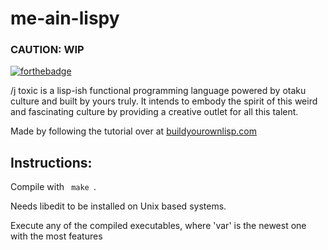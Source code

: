 # me-ain-lispy

### CAUTION:  WIP 

[![forthebadge](http://forthebadge.com/images/badges/just-plain-nasty.svg)](http://forthebadge.com)

/j toxic is a lisp-ish functional programming language powered by otaku culture and built by yours truly. It intends to embody the spirit of this weird and fascinating culture by providing a creative outlet for all this talent. 

Made by following the tutorial over at [buildyourownlisp.com](http://buildyourownlisp.com)

## Instructions:
Compile with <code>
make
</code>.

Needs libedit to be installed on Unix based systems.

Execute any of the compiled executables, where 'var' is the newest one with the most features
